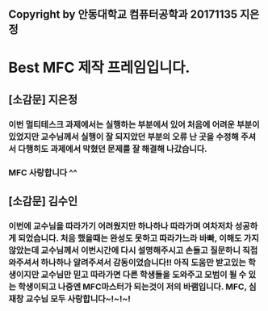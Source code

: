 ## Copyright by 안동대학교 컴퓨터공학과 20171135 지은정
# Best MFC 제작 프레임입니다.

## [소감문] 지은정
### 이번 멀티테스크 과제에서는 실행하는 부분에서 있어 처음에 어려운 부분이 있었지만 교수님께서 실행이 잘 되지았던 부분의 오류 난 곳을 수정해 주셔서 다행히도 과제에서 막혔던 문제를 잘 해결해 나갔습니다.
### MFC 사랑합니다 ^^
## [소감문] 김수인
### 이번에 교수님을 따라가기 어려웠지만 하나하나 따라가며 여차저차 성공하게 되었습니다. 처음 했을때는 완성도 못하고 따라가느라 바빠, 이해도 가지 않았는데 교수님께서 이번시간에 다시 설명해주시고 손들고 질문하니 직접 와주셔서 하나하나 알려주셔서 감동이었습니다!! 아직 도움만 받고있는 학생이지만 교수님만 믿고 따라가면 다른 학생들을 도와주고 모범이 될 수 있는 학생이되고 나중엔 MFC마스터가 되는것이 저의 바램입니다. MFC, 심재창 교수님 모두 사랑합니다~!~!~!
